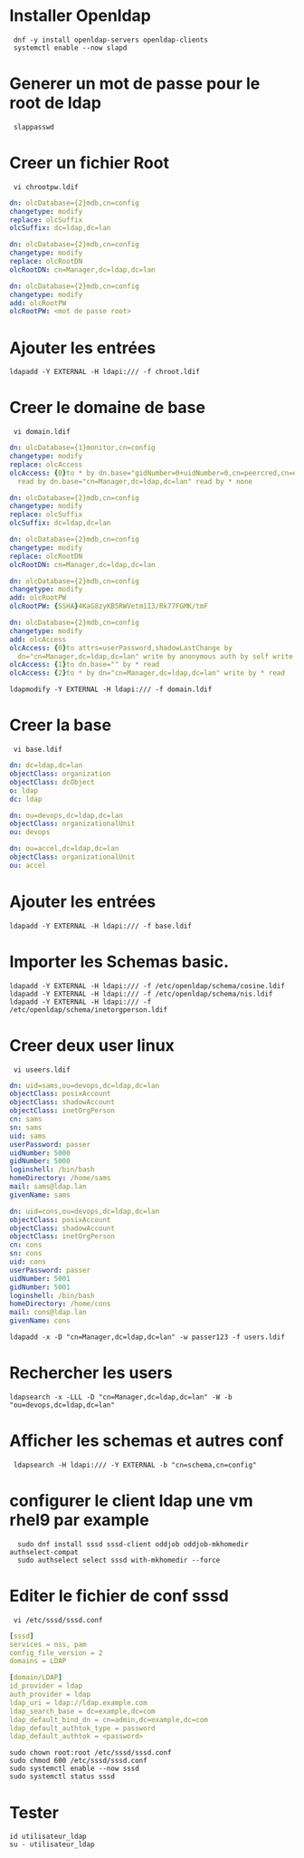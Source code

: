 # Installer Openldap
```shell
 dnf -y install openldap-servers openldap-clients
 systemctl enable --now slapd
 ```
# 	Generer un mot de passe pour le root de ldap
```shell
 slappasswd
```
# Creer un fichier Root
```shell
 vi chrootpw.ldif
```
```yaml
dn: olcDatabase={2}mdb,cn=config
changetype: modify
replace: olcSuffix
olcSuffix: dc=ldap,dc=lan

dn: olcDatabase={2}mdb,cn=config
changetype: modify
replace: olcRootDN
olcRootDN: cn=Manager,dc=ldap,dc=lan

dn: olcDatabase={2}mdb,cn=config
changetype: modify
add: olcRootPW
olcRootPW: <mot de passe root>
```
#  Ajouter les entrées 
```shell
ldapadd -Y EXTERNAL -H ldapi:/// -f chroot.ldif
```

# Creer le domaine de base
```shell
 vi domain.ldif
```
```yaml
dn: olcDatabase={1}monitor,cn=config
changetype: modify
replace: olcAccess
olcAccess: {0}to * by dn.base="gidNumber=0+uidNumber=0,cn=peercred,cn=external,cn=auth"
  read by dn.base="cn=Manager,dc=ldap,dc=lan" read by * none

dn: olcDatabase={2}mdb,cn=config
changetype: modify
replace: olcSuffix
olcSuffix: dc=ldap,dc=lan

dn: olcDatabase={2}mdb,cn=config
changetype: modify
replace: olcRootDN
olcRootDN: cn=Manager,dc=ldap,dc=lan

dn: olcDatabase={2}mdb,cn=config
changetype: modify
add: olcRootPW
olcRootPW: {SSHA}4KaG8zyKB5RWVetm1I3/Rk77FGMK/tmF

dn: olcDatabase={2}mdb,cn=config
changetype: modify
add: olcAccess
olcAccess: {0}to attrs=userPassword,shadowLastChange by
  dn="cn=Manager,dc=ldap,dc=lan" write by anonymous auth by self write by * none
olcAccess: {1}to dn.base="" by * read
olcAccess: {2}to * by dn="cn=Manager,dc=ldap,dc=lan" write by * read

```
```shell
ldapmodify -Y EXTERNAL -H ldapi:/// -f domain.ldif
```
# Creer la base
```shell
 vi base.ldif
```
```yaml
dn: dc=ldap,dc=lan
objectClass: organization
objectClass: dcObject
o: ldap
dc: ldap

dn: ou=devops,dc=ldap,dc=lan
objectClass: organizationalUnit
ou: devops

dn: ou=accel,dc=ldap,dc=lan
objectClass: organizationalUnit
ou: accel

```
#  Ajouter les entrées 
```shell
ldapadd -Y EXTERNAL -H ldapi:/// -f base.ldif
```

#	Importer les  Schemas basic. 
```shell
ldapadd -Y EXTERNAL -H ldapi:/// -f /etc/openldap/schema/cosine.ldif
ldapadd -Y EXTERNAL -H ldapi:/// -f /etc/openldap/schema/nis.ldif
ldapadd -Y EXTERNAL -H ldapi:/// -f /etc/openldap/schema/inetorgperson.ldif
```
# Creer deux user linux
```shell
 vi useers.ldif
```
```yaml
dn: uid=sams,ou=devops,dc=ldap,dc=lan
objectClass: posixAccount
objectClass: shadowAccount
objectClass: inetOrgPerson
cn: sams
sn: sams
uid: sams
userPassword: passer
uidNumber: 5000
gidNumber: 5000
loginshell: /bin/bash
homeDirectory: /home/sams
mail: sams@ldap.lan
givenName: sams

dn: uid=cons,ou=devops,dc=ldap,dc=lan
objectClass: posixAccount
objectClass: shadowAccount
objectClass: inetOrgPerson
cn: cons
sn: cons
uid: cons
userPassword: passer
uidNumber: 5001
gidNumber: 5001
loginshell: /bin/bash
homeDirectory: /home/cons
mail: cons@ldap.lan
givenName: cons
```
```shell
ldapadd -x -D "cn=Manager,dc=ldap,dc=lan" -w passer123 -f users.ldif
```

# Rechercher les users
```shell
ldapsearch -x -LLL -D "cn=Manager,dc=ldap,dc=lan" -W -b "ou=devops,dc=ldap,dc=lan"
```
# Afficher les schemas et autres conf
```shell
 ldapsearch -H ldapi:/// -Y EXTERNAL -b "cn=schema,cn=config"
```

# configurer le client ldap une vm rhel9 par example
```shell
  sudo dnf install sssd sssd-client oddjob oddjob-mkhomedir authselect-compat
  sudo authselect select sssd with-mkhomedir --force
```

# Editer le fichier de conf sssd
```shell
 vi /etc/sssd/sssd.conf
```

```yaml
[sssd]
services = nss, pam
config_file_version = 2
domains = LDAP

[domain/LDAP]
id_provider = ldap
auth_provider = ldap
ldap_uri = ldap://ldap.example.com
ldap_search_base = dc=example,dc=com
ldap_default_bind_dn = cn=admin,dc=example,dc=com
ldap_default_authtok_type = password
ldap_default_authtok = <password>

```
```shell
sudo chown root:root /etc/sssd/sssd.conf
sudo chmod 600 /etc/sssd/sssd.conf
sudo systemctl enable --now sssd
sudo systemctl status sssd
```
# Tester

```shell
id utilisateur_ldap
su - utilisateur_ldap
```